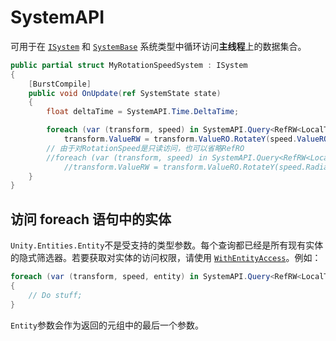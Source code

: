 # SystemAPI

可用于在 [`ISystem`](https://docs.unity3d.com/Packages/com.unity.entities@1.0/manual/systems-isystem.html) 和 [`SystemBase`](https://docs.unity3d.com/Packages/com.unity.entities@1.0/manual/systems-systembase.html) 系统类型中循环访问**主线程**上的数据集合。

```cs
public partial struct MyRotationSpeedSystem : ISystem
{
    [BurstCompile]
    public void OnUpdate(ref SystemState state)
    {
        float deltaTime = SystemAPI.Time.DeltaTime;

        foreach (var (transform, speed) in SystemAPI.Query<RefRW<LocalTransform>, RefRO<RotationSpeed>>())
            transform.ValueRW = transform.ValueRO.RotateY(speed.ValueRO.RadiansPerSecond * deltaTime);
        // 由于对RotationSpeed是只读访问，也可以省略RefRO
        //foreach (var (transform, speed) in SystemAPI.Query<RefRW<LocalTransform>, RotationSpeed>())
    		//transform.ValueRW = transform.ValueRO.RotateY(speed.RadiansPerSecond * deltaTime);
    }
}
```

## 访问 foreach 语句中的实体

`Unity.Entities.Entity`不是受支持的类型参数。每个查询都已经是所有现有实体的隐式筛选器。若要获取对实体的访问权限，请使用 [`WithEntityAccess`](https://docs.unity3d.com/Packages/com.unity.entities@1.0/api/Unity.Entities.QueryEnumerable-1.WithEntityAccess.html)。例如：

```cs
foreach (var (transform, speed, entity) in SystemAPI.Query<RefRW<LocalToWorld>, RefRO<RotationSpeed>>().WithEntityAccess())
{
    // Do stuff;
}
```

`Entity`参数会作为返回的元组中的最后一个参数。